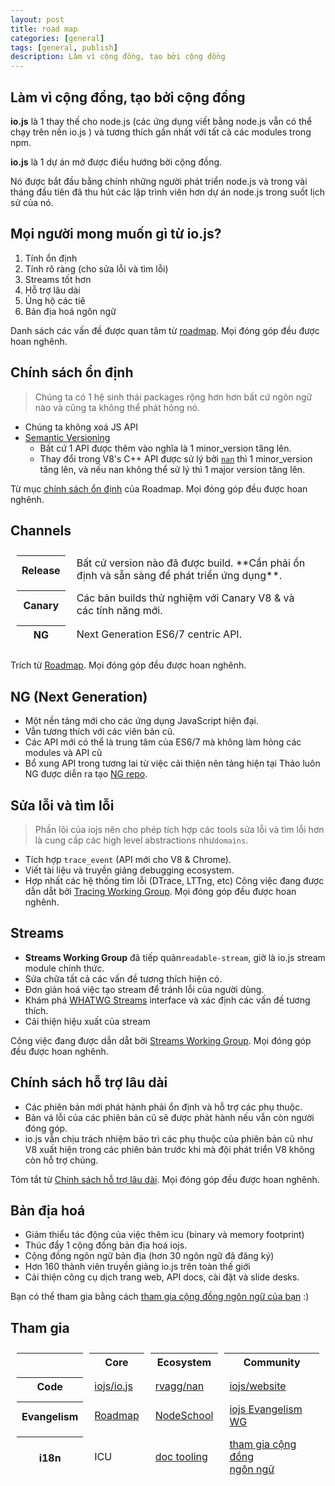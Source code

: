 ```yaml
---
layout: post
title: road map
categories: [general]
tags: [general, publish]
description: Làm vì cộng đồng, tạo bởi cộng đồng
---
```


## Làm vì cộng đồng, tạo bởi cộng đồng

**io.js** là 1 thay thế cho node.js (các ứng dụng viết bằng node.js vẫn có thể chạy trên nền io.js ) và tương thích gần nhất với tất cả các modules trong npm.

**io.js** là 1 dự án mở được điều hướng bởi cộng đồng.

Nó được bắt đầu bằng chính những người phát triển node.js và trong vài tháng đầu tiên đã thu hút các lập trình viên 
hơn dự án node.js trong suốt lịch sử của nó.

## Mọi người mong muốn gì từ io.js?
1.  Tính ổn định
2.  Tính rõ ràng (cho sửa lỗi và tìm lỗi)
3.  Streams tốt hơn
4.  Hỗ trợ lâu dài
5.  Ủng hộ các tiê
6.  Bản địa hoá ngôn ngữ

Danh sách các vấn đề được quan tâm từ [roadmap](https://github.com/iojs/roadmap). Mọi đóng góp đều được hoan nghênh.

## Chính sách ổn định

> Chúng ta có 1 hệ sinh thái packages rộng hơn hơn bất cứ ngôn ngữ nào và cũng ta không thể phát hỏng nó.

*   Chúng ta không xoá JS API
*   [Semantic Versioning](http://semver.org)
    *   Bất cứ 1 API được thêm vào nghĩa là 1 minor_version tăng lên.
    *   Thay đổi trong V8's C++ API được sử lý bởi [`nan`](https://github.com/rvagg/nan) thì 1 minor_version tăng lên, và nếu nan không thể sử lý thì 1 major version tăng lên.

Từ mục [chính sách ổn định](https://github.com/iojs/io.js/blob/v1.x/ROADMAP.md) của Roadmap. Mọi đóng góp đều được hoan nghênh.

## Channels

<table style="border-spacing: 10px; border-collapse: inherit;">
    <tbody>
    <tr>
        <th scope="row">Release</th>
        <td>Bất cứ version nào đã được build. **Cần phải ổn định và sẵn sàng để phát triển ứng dụng**.</td>
    </tr>
    <tr>
        <th scope="row">Canary</th><td>Các bản builds thử nghiệm với Canary V8 & và các tính năng mới.</td>
    </tr>
    <tr>
        <th scope="row">NG</th><td>Next Generation ES6/7 centric API.</td>
    </tr>
    </tbody>
</table>  

Trích từ [Roadmap](https://github.com/iojs/io.js/blob/v1.x/ROADMAP.md). Mọi đóng góp đều được hoan nghênh.

## NG (Next Generation)

*   Một nền tảng mới cho các ứng dụng JavaScript hiện đại.
*   Vẫn tương thích với các viên bản cũ.
*   Các API mới có thể là trung tâm của ES6/7 mà không làm hỏng các modules và API cũ
*   Bổ xung API trong tương lai từ việc cải thiện nên tảng hiện tại
Thảo luôn NG được diễn ra tạo [NG repo](https://github.com/iojs/ng).

## Sửa lỗi và tìm lỗi

> Phần lõi của iojs nên cho phép tích hợp các tools sửa lỗi và tìm lỗi hơn là cung cấp các high level abstractions như`domains`.

*   Tích hợp `trace_event` (API mới cho V8 & Chrome).
*   Viết tài liệu và truyền giảng debugging ecosystem.
*   Hợp nhất các hệ thống tìm lỗi (DTrace, LTTng, etc)
Công việc đang được dẫn dẵt bởi [Tracing Working Group](https://github.com/iojs/tracing-wg). Mọi đóng góp đều được hoan nghênh.

## Streams

*   **Streams Working Group** đã tiếp quản`readable-stream`, giờ là io.js stream module chính thức.
*   Sửa chữa tất cả các vấn đề tương thích hiện có.
*   Đơn giản hoá việc tạo stream để tránh lỗi của người dùng.
*   Khám phá [WHATWG Streams](https://github.com/whatwg/streams) interface và xác định các vấn đề tương thích.
*   Cải thiện hiệu xuất của stream

Công việc đang được dẫn dẵt bởi [Streams Working Group](https://github.com/iojs/readable-stream). Mọi đóng góp đều được hoan nghênh.

## Chính sách hỗ trợ lâu dài

*   Các phiên bản mới phát hành phải ổn định và hỗ trợ các phụ thuộc.
*   Bản vá lỗi của các phiên bản cũ sẽ được phát hành nếu vẫn còn người đóng góp.
*   io.js vẫn chịu trách nhiệm bảo trì các phụ thuộc của phiên bản cũ như V8 xuất hiện trong các phiên bản trước khi mà đội phát triển V8 không còn hỗ trợ chúng.

Tóm tắt từ [Chính sách hỗ trợ lâu dài](https://github.com/iojs/io.js/blob/v1.x/ROADMAP.md). Mọi đóng góp đều được hoan nghênh.

## Bản địa hoá

*   Giảm thiểu tác động của việc thêm icu (binary và memory footprint)
*   Thúc đẩy 1 cộng đồng bản địa hoá iojs.
*   Cộng đồng ngôn ngữ bản địa (hơn 30 ngôn ngữ đã đăng ký)
*   Hơn 160 thành viên truyền giảng io.js trên toàn thế giới
*   Cải thiện công cụ dịch trang web, API docs, cài đặt và slide desks.

Bạn có thể tham gia bằng cách [tham gia cộng đồng ngôn ngữ của bạn](https://github.com/iojs/website/issues/125) :)

## Tham gia

<table style="border-spacing: 10px; border-collapse: inherit;">
    <tr>
        <th></th>
        <th scope="column">Core</th>
        <th scope="column">Ecosystem</th>
        <th scope="column">Community</th>
    </tr>
    <tr>
        <th>Code</th>
        <td><a href="https://github.com/iojs/io.js">iojs/io.js</a></a></td>
        <td><a href="https://github.com/rvagg/nan">rvagg/nan</a></td>
        <td><a href="https://github.com/iojs/website">iojs/website</a></td>
    </tr>
    <tr>
        <th>Evangelism</th>
        <td><a href="https://github.com/iojs/roadmap">Roadmap</a></td>
        <td><a href="http://nodeschool.io/">NodeSchool</a></td>
        <td><a href="https://github.com/iojs/evangelism">iojs Evangelism WG</a></td>
    </tr>
    <tr>
        <th>i18n</th>
        <td>ICU</td>
        <td><a href="https://github.com/iojs/io.js/issues/695">doc tooling</a></td>
        <td><a href="https://github.com/iojs/website/issues/125">tham gia cộng đồng<br>ngôn ngữ</a></td>
    </tr>
</table>
